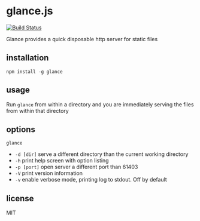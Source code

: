 glance.js
==

[![Build Status](https://travis-ci.org/jarofghosts/glance.png?branch=master)](https://travis-ci.org/jarofghosts/glance)

Glance provides a quick disposable http server for static files

## installation

``
npm install -g glance
``

## usage

Run `glance` from within a directory and you are immediately serving the files from within that directory

## options

`glance`
+ `-d [dir]` serve a different directory than the current working directory
+ `-h` print help screen with option listing
+ `-p [port]` open server a different port than 61403
+ `-V` print version information
+ `-v` enable verbose mode, printing log to stdout. Off by default

## license

MIT
